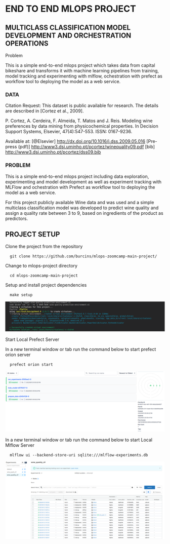 # END TO END MLOPS PROJECT
## MULTICLASS CLASSIFICATION MODEL DEVELOPMENT AND ORCHESTRATION OPERATIONS 

Problem

This is a simple end-to-end mlops project which takes data from capital bikeshare and transforms it with machine learning pipelines from training, model tracking and experimenting with mlflow, ochestration with prefect as workflow tool to deploying the model as a web service.

### DATA 
Citation Request:
  This dataset is public available for research. The details are described in [Cortez et al., 2009]. 

  P. Cortez, A. Cerdeira, F. Almeida, T. Matos and J. Reis. 
  Modeling wine preferences by data mining from physicochemical properties.
  In Decision Support Systems, Elsevier, 47(4):547-553. ISSN: 0167-9236.

  Available at: [@Elsevier] http://dx.doi.org/10.1016/j.dss.2009.05.016
                [Pre-press (pdf)] http://www3.dsi.uminho.pt/pcortez/winequality09.pdf
                [bib] http://www3.dsi.uminho.pt/pcortez/dss09.bib
           

### PROBLEM

This is a simple end-to-end mlops project including data exploration, experimenting and model development as well as experiment tracking with MLFlow and ochestration with Prefect as workflow tool to deploying the model as a web service.

For this project publicly available Wine data and was used and a simple multiclass classification model was developed to predict wine quality and assign a quality rate between 3 to 9, based on ingredients of the product as predictors. 


## PROJECT SETUP

Clone the project from the repository

      git clone https://github.com/burcins/mlops-zoomcamp-main-project/

Change to mlops-project directory

      cd mlops-zoomcamp-main-project

Setup and install project dependencies

      make setup
      
![Done](https://github.com/burcins/mlops-zoomcamp-main-project/blob/master/screenshots/dockerdone.png?raw=true)

Start Local Prefect Server

In a new terminal window or tab run the command below to start prefect orion server

      prefect orion start

![Prefect](https://github.com/burcins/mlops-zoomcamp-main-project/blob/master/screenshots/prefect.png?raw=true)

In a new terminal window or tab run the command below to start Local Mlflow Server

      mlflow ui --backend-store-uri sqlite:///mlflow-experiments.db
      
![MLFlow](https://github.com/burcins/mlops-zoomcamp-main-project/blob/master/screenshots/mlflow.png?raw=true)

